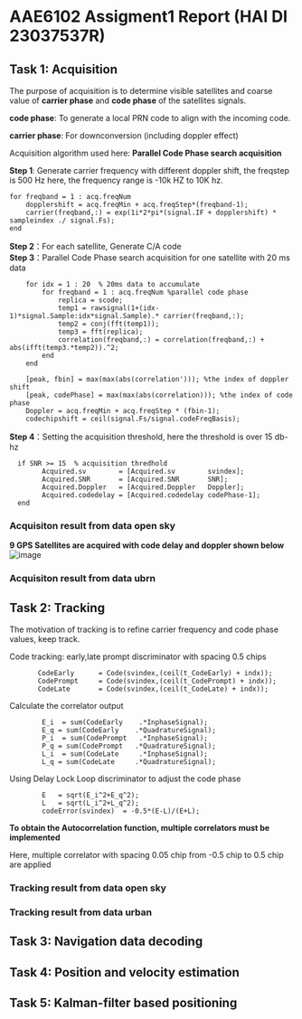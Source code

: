 # AAE6102 Assigment1 Report (HAI DI 23037537R)

## Task 1: Acquisition
The purpose of acquisition is to determine visible satellites and coarse value of **carrier phase** and **code phase** of the satellites signals.  

**code phase**: To generate a local PRN code to align with the incoming code.  

**carrier phase**: For downconversion (including doppler effect) 

Acquisition algorithm used here: **Parallel Code Phase search acquisition**  

**Step 1**: Generate carrier frequency with different doppler shift, the freqstep is 500 Hz here, the frequency range is -10k HZ to 10K hz.
```
for freqband = 1 : acq.freqNum
    dopplershift = acq.freqMin + acq.freqStep*(freqband-1);
    carrier(freqband,:) = exp(1i*2*pi*(signal.IF + dopplershift) * sampleindex ./ signal.Fs);  
end
```
**Step 2**：For each satellite, Generate C/A code  
**Step 3**：Parallel Code Phase search acquisition for one satellite with 20 ms data
```
    for idx = 1 : 20  % 20ms data to accumulate 
        for freqband = 1 : acq.freqNum %parallel code phase
            replica = scode;
            temp1 = rawsignal(1+(idx-1)*signal.Sample:idx*signal.Sample).* carrier(freqband,:);
            temp2 = conj(fft(temp1));
            temp3 = fft(replica);
            correlation(freqband,:) = correlation(freqband,:) + abs(ifft(temp3.*temp2)).^2;
        end
    end

    [peak, fbin] = max(max(abs(correlation'))); %the index of doppler shift
    [peak, codePhase] = max(max(abs(correlation))); %the index of code phase
    Doppler = acq.freqMin + acq.freqStep * (fbin-1);
    codechipshift = ceil(signal.Fs/signal.codeFreqBasis);
```
**Step 4**：Setting the acquisition threshold, here the threshold is over 15 db-hz
```
  if SNR >= 15  % acquisition thredhold
        Acquired.sv        = [Acquired.sv        svindex];
        Acquired.SNR       = [Acquired.SNR       SNR];
        Acquired.Doppler   = [Acquired.Doppler   Doppler];
        Acquired.codedelay = [Acquired.codedelay codePhase-1];
  end
```
### Acquisiton result from data open sky

**9 GPS Satellites are acquired with code delay and doppler shown below**
![image](https://github.com/user-attachments/assets/246f0812-814f-4198-9c3e-8b1372ba4778)

### Acquisiton result from data ubrn

## Task 2: Tracking
The motivation of tracking is to refine carrier frequency and code phase values, keep track.  

Code tracking: early,late prompt discriminator with spacing 0.5 chips
```
       CodeEarly      = Code(svindex,(ceil(t_CodeEarly) + indx));
       CodePrompt     = Code(svindex,(ceil(t_CodePrompt) + indx));
       CodeLate       = Code(svindex,(ceil(t_CodeLate) + indx));
```
Calculate the correlator output
```
        E_i  = sum(CodeEarly    .*InphaseSignal);
        E_q = sum(CodeEarly    .*QuadratureSignal);
        P_i  = sum(CodePrompt   .*InphaseSignal);
        P_q = sum(CodePrompt   .*QuadratureSignal);
        L_i  = sum(CodeLate     .*InphaseSignal);
        L_q = sum(CodeLate     .*QuadratureSignal);
```
Using Delay Lock Loop discriminator to adjust the code phase
```
        E	= sqrt(E_i^2+E_q^2);
        L	= sqrt(L_i^2+L_q^2);
        codeError(svindex)	= -0.5*(E-L)/(E+L); 
```

**To obtain the Autocorrelation function, multiple correlators must be implemented**

Here, multiple correlator with spacing 0.05 chip from -0.5 chip to 0.5 chip are applied
### Tracking result from data open sky
### Tracking result from data urban

## Task 3: Navigation data decoding

## Task 4: Position and velocity estimation
## Task 5: Kalman-filter based positioning
